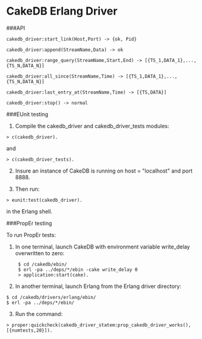 CakeDB Erlang Driver
======

###API

`cakedb_driver:start_link(Host,Port) ->
        {ok, Pid}`

`cakedb_driver:append(StreamName,Data) ->
        ok`

`cakedb_driver:range_query(StreamName,Start,End) ->
        [{TS_1,DATA_1},...,{TS_N,DATA_N}]`

`cakedb_driver:all_since(StreamName,Time) ->
        [{TS_1,DATA_1},...,{TS_N,DATA_N}]`

`cakedb_driver:last_entry_at(StreamName,Time) ->
        [{TS,DATA}]`

`cakedb_driver:stop() ->
        normal`

###EUnit testing

1. Compile the cakedb_driver and cakedb_driver_tests modules:

`> c(cakedb_driver).`

and

`> c(cakedb_driver_tests).`

2. Insure an instance of CakeDB is running on
host = "localhost" and port 8888.

3. Then run:

`> eunit:test(cakedb_driver).`

in the Erlang shell.

###PropEr testing

To run PropEr tests:

1. In one terminal, launch CakeDB with environment variable
write_delay overwritten to zero:

        $ cd /cakedb/ebin/
        $ erl -pa ../deps/*/ebin -cake write_delay 0
        > application:start(cake).

2. In another terminal, launch Erlang from the Erlang driver
directory:
```
$ cd /cakedb/drivers/erlang/ebin/
$ erl -pa ../deps/*/ebin/
```
3. Run the command:
```
> proper:quickcheck(cakedb_driver_statem:prop_cakedb_driver_works(),[{numtests,20}]).
```

